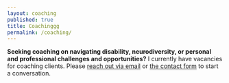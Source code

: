 ```yaml
---
layout: coaching
published: true
title: Coachinggg
permalink: /coaching/
---
```


**Seeking coaching on navigating disability, neurodiversity, or personal and professional challenges and opportunities?** I currently have vacancies for coaching clients. Please [reach out via email](mailto:mark@innovationinsociety.com)</a> or [the contact form](#contact)</a> to start a conversation.</p>
